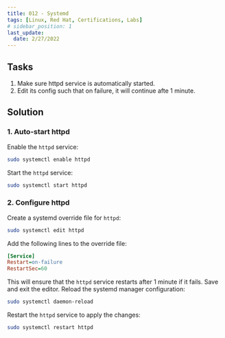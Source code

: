 ```yaml
---
title: 012 - Systemd
tags: [Linux, Red Hat, Certifications, Labs]
# sidebar_position: 1 
last_update:
  date: 2/27/2022
---
```



## Tasks

1. Make sure httpd service is automatically started.
2. Edit its config such that on failure, it will continue afte 1 minute.


## Solution

### 1. Auto-start httpd

Enable the `httpd` service:

```sh
sudo systemctl enable httpd
```

Start the `httpd` service:

```sh
sudo systemctl start httpd
```


### 2. Configure httpd


Create a systemd override file for `httpd`:

```sh
sudo systemctl edit httpd
```

Add the following lines to the override file:

```ini
[Service]
Restart=on-failure
RestartSec=60
```

This will ensure that the `httpd` service restarts after 1 minute if it fails. Save and exit the editor.
Reload the systemd manager configuration:

```sh
sudo systemctl daemon-reload
```

Restart the `httpd` service to apply the changes:

```sh
sudo systemctl restart httpd
```
